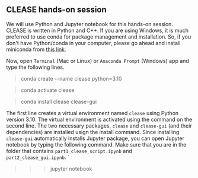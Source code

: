 ## CLEASE hands-on session

We will use Python and Jupyter notebook for this hands-on session. CLEASE is written in Python and C++. If you are using Windows, it is much preferred to use conda for package management and installation. So, if you don't have Python/conda in your computer, please go ahead and install miniconda from [this link](https://docs.conda.io/en/latest/miniconda.html).

Now, open `Terminal` (Mac or Linux) or `Anaconda Prompt` (Windows) app and type the following lines.

> conda create --name clease python=3.10

> conda activate clease

> conda install clease clease-gui

The first line creates a virtual environment named `clease` using Python version 3.10. The virtual environment is activated using the command on the second line. The two necessary packages, `clease` and `clease-gui` (and their dependencies) are installed usign the install command. Since installing `clease-gui` automatically installs Jupyter package, you can open Jupyter notebook by typing the following command. Make sure that you are in the folder that contains `part1_clease_script.ipynb` and `part2_clease_gui.ipynb`.
`

>>> jupyter notebook
